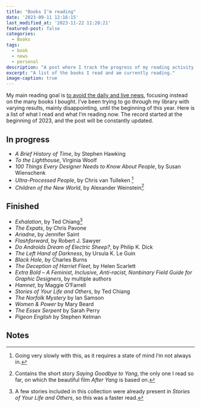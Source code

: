 ```yaml
---
title: "Books I‘m reading"
date: '2023-09-11 12:16:15'
last_modified_at: '2023-11-22 11:28:21'
featured-post: false
categories:
  - Books
tags:
  - book
  - news
  - personal
description: "A post where I track the progress of my reading activity since the beginning of 2023."
excerpt: "A list of the books I read and am currently reading."
image-caption: true
---
```

My main reading goal is [to avoid the daily and live news](https://silviamaggidesign.com/tag/news/), focusing instead on the many books I bought. I’ve been trying to go through my library with varying results, mainly disappointing, until the beginning of this year. Here is a list of what I read and what I’m reading now. The record started at the beginning of 2023, and the post will be constantly updated.

## In progress

- _A Brief History of Time_, by Stephen Hawking
- _To the Lighthouse_, Virginia Woolf
- _100 Things Every Designer Needs to Know About People_, by Susan Wienschenk
- _Ultra-Processed People_, by Chris van Tulleken [^UltraP]
- _Children of the New World_, by Alexander Weinstein[^AfterYang]

## Finished

- _Exhalation_, by Ted Chiang[^TedChiang]
- _The Expats_, by Chris Pavone
- _Ariadne_, by Jennifer Saint
- _Flashforward_, by Robert J. Sawyer
- _Do Androids Dream of Electric Sheep?_, by Philip K. Dick
- _The Left Hand of Darkness_, by Ursula K. Le Guin
- _Black Hole_, by Charles Burns
- _The Deception of Harriet Fleet_, by Helen Scarlett
- _Extra Bold – A Feminist, Inclusive, Anti-racist, Nonbinary Field Guide for Graphic Designers_, by multiple authors
- _Hamnet_, by Maggie O’Farrell
- _Stories of Your Life and Others_, by Ted Chiang
- _The Norfolk Mystery_ by Ian Samson
- _Women & Power_ by Mary Beard
- _The Essex Serpent_ by Sarah Perry
- _Pigeon English_ by Stephen Kelman

## Notes

[^UltraP]: Going very slowly with this, as it requires a state of mind I’m not always in.
[^AfterYang]: Contains the short story _Saying Goodbye to Yang_, the only one I read so far, on which the beautiful film _After Yang_ is based on.
[^TedChiang]: A few stories included in this collection were already present in _Stories of Your Life and Others_, so this was a faster read.